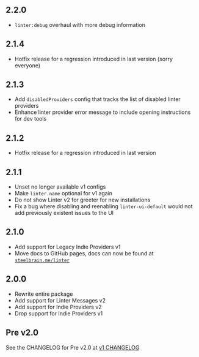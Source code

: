 ## 2.2.0

* `linter:debug` overhaul with more debug information

## 2.1.4

* Hotfix release for a regression introduced in last version (sorry everyone)

## 2.1.3

* Add `disabledProviders` config that tracks the list of disabled linter providers
* Enhance linter provider error message to include opening instructions for dev tools

## 2.1.2

* Hotfix release for a regression introduced in last version

## 2.1.1

* Unset no longer available v1 configs
* Make `linter.name` optional for v1 again
* Do not show Linter v2 for greeter for new installations
* Fix a bug where disabling and reenabling `linter-ui-default` would not add previously existent issues to the UI

## 2.1.0

* Add support for Legacy Indie Providers v1
* Move docs to GitHub pages, docs can now be found at [`steelbrain.me/linter`](http://steelbrain.me/linter)

## 2.0.0

* Rewrite entire package
* Add support for Linter Messages v2
* Add support for Indie Providers v2
* Drop support for Indie Providers v1

## Pre v2.0

See the CHANGELOG for Pre v2.0 at [v1 CHANGELOG](https://github.com/steelbrain/linter/blob/v1/CHANGELOG.md)

